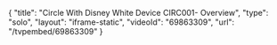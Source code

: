 {
    "title": "Circle With Disney White Device CIRC001- Overview",
    "type": "solo",
    "layout": "iframe-static",
    "videoId": "69863309",
    "url": "\/tvpembed\/69863309"
}